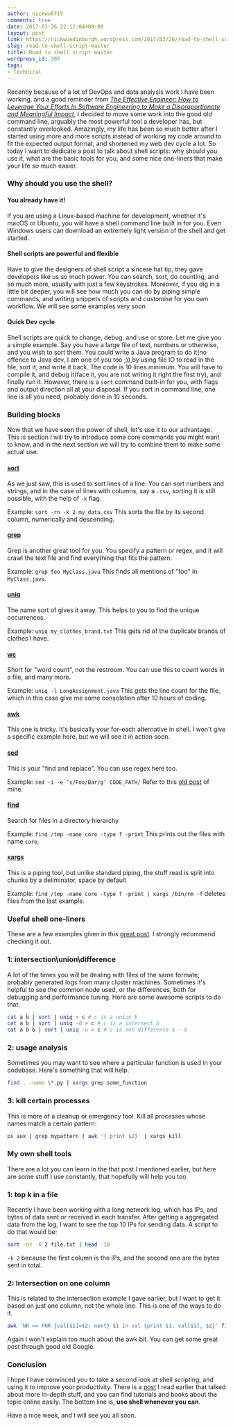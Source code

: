 ```yaml
---
author: nickwu0715
comments: true
date: 2017-03-26 22:12:04+00:00
layout: post
link: https://nickwuedinburgh.wordpress.com/2017/03/26/road-to-shell-script-master/
slug: road-to-shell-script-master
title: Road to shell script master
wordpress_id: 307
tags:
- Technical
---
```


Recently because of a lot of DevOps and data analysis work I have been working, and a good reminder from [_The Effective Engineer: How to Leverage Your Efforts In Software Engineering to Make a Disproportionate and Meaningful Impact_](https://www.amazon.com/gp/product/0996128107/ref=oh_aui_detailpage_o02_s00?ie=UTF8&psc=1), I decided to move some work into the good old command line, arguably the most powerful tool a developer has, but constantly overlooked. Amazingly, my life has been so much better after I started using more and more scripts instead of working my code around to fit the expected output format, and shortened my web dev cycle a lot. So today I want to dedicate a post to talk about shell scripts: why should you use it, what are the basic tools for you, and some nice one-liners that make your life so much easier.



### Why should you use the shell?





#### You already have it!



If you are using a Linux-based machine for development, whether it's macOS or Ubuntu, you will have a shell command line built in for you. Even Windows users can download an extremely light version of the shell and get started.



#### Shell scripts are powerful and flexible



Have to give the designers of shell script a sincere hat tip, they gave developers like us so much power. You can search, sort, do counting, and so much more, usually with just a few keystrokes. Moreover, if you dig in a little bit deeper, you will see how much you can do by piping simple commands, and writing snippets of scripts and customise for you own workflow. We will see some examples very soon



#### Quick Dev cycle



Shell scripts are quick to change, debug, and use or store. Let me give you a simple example. Say you have a large file of text, numbers or otherwise, and you wish to sort them. You could write a Java program to do it(no offence to Java dev, I am one of you too ;)),by using file IO to read in the file, sort it, and write it back. The code is 10 lines minimum. You will have to compile it, and debug it(face it, you are not writing it right the first try), and finally run it. However, there is a `sort` command built-in for you, with flags and output direction all at your disposal. If you sort in command line, one line is all you need, probably done in 10 seconds.



### Building blocks



Now that we have seen the power of shell, let's use it to our advantage. This is section I will try to introduce some core commands you might want to know, and in the next section we will try to combine them to make some actual use.



#### [sort](http://man7.org/linux/man-pages/man1/sort.1.html)



As we just saw, this is used to sort lines of a line. You can sort numbers and strings, and in the case of lines with columns, say a `.csv`, sorting it is still possible, with the help of `-k` flag.

Example: `sort -rn -k 2 my_data.csv` This sorts the file by its second column, numerically and descending.



#### [grep](http://man7.org/linux/man-pages/man1/egrep.1.html)



Grep is another great tool for you. You specify a pattern or regex, and it will crawl the text file and find everything that fits the pattern.

Example: `grep foo MyClass.java` This finds all mentions of "foo" in `MyClass.java`.



#### [uniq](http://man7.org/linux/man-pages/man1/uniq.1.html)



The name sort of gives it away. This helps to you to find the unique occurrences.

Example: `uniq my_clothes_brand.txt` This gets rid of the duplicate brands of clothes I have.



#### [wc](http://man7.org/linux/man-pages/man1/wc.1.html)



Short for "word count", not the restroom. You can use this to count words in a file, and many more.

Example: `uniq -l LongAssignment.java` This gets the line count for the file, which in this case give me some consolation after 10 hours of coding.



#### [awk](http://man7.org/linux/man-pages/man1/awk.1p.html)



This one is tricky. It's basically your for-each alternative in shell. I won't give a specific example here, but we will see it in action soon.



#### [sed](http://man7.org/linux/man-pages/man1/sed.1.html)



This is your "find and replace". You can use regex here too.

Example: `sed -i -e ’s/Foo/Bar/g’ CODE_PATH/` Refer to this [old post](https://nickwuedinburgh.wordpress.com/2016/07/23/refactoring-startegy-and-to0ls/) of mine.



#### [find](http://man7.org/linux/man-pages/man1/find.1.html)



Search for files in a directory hierarchy

Example: `find /tmp -name core -type f -print` This prints out the files with name `core`.

#### [xargs](http://man7.org/linux/man-pages/man1/xargs.1.html)
This is a piping tool, but unlike standard piping, the stuff read is split into chunks by a deliminator, space by default

Example: `find /tmp -name core -type f -print | xargs /bin/rm -f` deletes files from the last example.



### Useful shell one-liners



These are a few examples given in this [great post](https://www.quora.com/What-are-the-most-useful-Swiss-army-knife-one-liners-on-Unix). I strongly recommend checking it out.



### 1: intersection\union\difference



A lot of the times you will be dealing with files of the same formate, probably generated logs from many cluster machines. Sometimes it's helpful to see the common node used, or the differences, both for debugging and performance tuning. Here are some awesome scripts to do that:

~~~bash
cat a b | sort | uniq > c # c is a union b
cat a b | sort | uniq -d > c # c is a intersect b
cat a b b | sort | uniq -u > c # c is set difference a - b
~~~



### 2: usage analysis



Sometimes you may want to see where a particular function is used in your codebase. Here's something that will help.

~~~bash
find . -name \*.py | xargs grep some_function
~~~



### 3: kill certain processes



This is more of a cleanup or emergency tool. Kill all processes whose names match a certain pattern:

~~~bash
ps aux | grep mypattern | awk '{ print $2}' | xargs kill
~~~



### My own shell tools



There are a lot you can learn in the that post I mentioned earlier, but here are some stuff I use constantly, that hopefully will help you too



### 1: top k in a file



Recently I have been working with a long network log, which has IPs, and bytes of data sent or received in each transfer. After getting a aggregated data from the log, I want to see the top 10 IPs for sending data. A script to do that would be:

~~~bash
sort -nr -k 2 file.txt | head -10
~~~

`-k 2` because the first column is the IPs, and the second one are the bytes sent in total.



### 2: Intersection on one column



This is related to the intersection example I gave earlier, but I want to get it based on just one column, not the whole line. This is one of the ways to do it.

~~~bash
awk 'NR == FNR {val[$1]=$2; next} $1 in val {print $1, val[$1], $2}' file1 file2
~~~

Again I won't explain too much about the awk bit. You can get some great post through good old Google.



### Conclusion



I hope I have convinced you to take a second look at shell scripting, and using it to improve your productivity. There is a [post](https://dev.to/thiht/shell-scripts-matter) I read earlier that talked about more in-depth stuff, and you can find tutorials and books about the topic online easily. The bottom line is, **use shell whenever you can**.

Have a nice week, and I will see you all soon.
